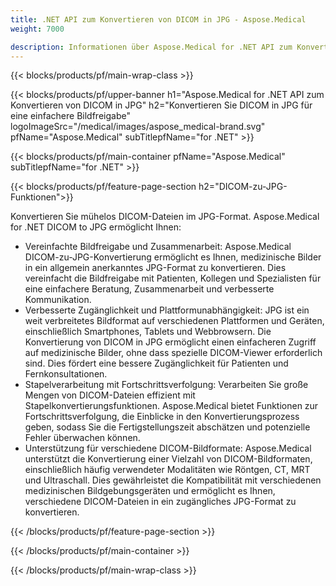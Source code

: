 ```yaml
---
title: .NET API zum Konvertieren von DICOM in JPG - Aspose.Medical
weight: 7000

description: Informationen über Aspose.Medical for .NET API zum Konvertieren von DICOM in JPG
---
```


{{< blocks/products/pf/main-wrap-class >}}

{{< blocks/products/pf/upper-banner h1="Aspose.Medical for .NET API zum Konvertieren von DICOM in JPG" h2="Konvertieren Sie DICOM in JPG für eine einfachere Bildfreigabe" logoImageSrc="/medical/images/aspose_medical-brand.svg" pfName="Aspose.Medical" subTitlepfName="for .NET" >}}

{{< blocks/products/pf/main-container pfName="Aspose.Medical" subTitlepfName="for .NET" >}}

{{< blocks/products/pf/feature-page-section h2="DICOM-zu-JPG-Funktionen">}}

<p>Konvertieren Sie mühelos DICOM-Dateien im JPG-Format. Aspose.Medical for .NET DICOM to JPG ermöglicht Ihnen:</p>

<ul>
<li>Vereinfachte Bildfreigabe und Zusammenarbeit: Aspose.Medical DICOM-zu-JPG-Konvertierung ermöglicht es Ihnen, medizinische Bilder in ein allgemein anerkanntes JPG-Format zu konvertieren. Dies vereinfacht die Bildfreigabe mit Patienten, Kollegen und Spezialisten für eine einfachere Beratung, Zusammenarbeit und verbesserte Kommunikation.</li>
<li>Verbesserte Zugänglichkeit und Plattformunabhängigkeit: JPG ist ein weit verbreitetes Bildformat auf verschiedenen Plattformen und Geräten, einschließlich Smartphones, Tablets und Webbrowsern. Die Konvertierung von DICOM in JPG ermöglicht einen einfacheren Zugriff auf medizinische Bilder, ohne dass spezielle DICOM-Viewer erforderlich sind. Dies fördert eine bessere Zugänglichkeit für Patienten und Fernkonsultationen.</li>
<li>Stapelverarbeitung mit Fortschrittsverfolgung: Verarbeiten Sie große Mengen von DICOM-Dateien effizient mit Stapelkonvertierungsfunktionen. Aspose.Medical bietet Funktionen zur Fortschrittsverfolgung, die Einblicke in den Konvertierungsprozess geben, sodass Sie die Fertigstellungszeit abschätzen und potenzielle Fehler überwachen können.</li>
<li>Unterstützung für verschiedene DICOM-Bildformate: Aspose.Medical unterstützt die Konvertierung einer Vielzahl von DICOM-Bildformaten, einschließlich häufig verwendeter Modalitäten wie Röntgen, CT, MRT und Ultraschall. Dies gewährleistet die Kompatibilität mit verschiedenen medizinischen Bildgebungsgeräten und ermöglicht es Ihnen, verschiedene DICOM-Dateien in ein zugängliches JPG-Format zu konvertieren.</li>
</ul>

{{< /blocks/products/pf/feature-page-section >}}

{{< /blocks/products/pf/main-container >}}

{{< /blocks/products/pf/main-wrap-class >}}